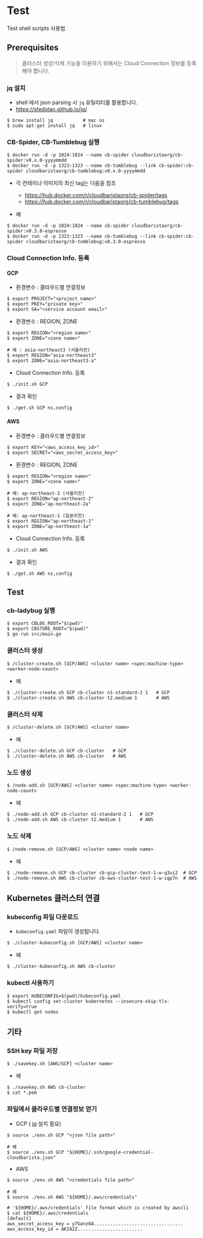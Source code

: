# Test 
Test shell scripts 사용법

## Prerequisites 
> 클러스터 생성/삭제 기능을 이용하기 위해서는 Cloud Connection 정보를 등록해야 합니다.

### jq 설치
* shell 에서 json parsing 시 `jq` 유틸리티를 활용합니다.
* https://stedolan.github.io/jq/

```
$ brew install jq           # mac os
$ sudo apt-get install jq   # linux
```

### CB-Spider, CB-Tumblebug 실행

```
$ docker run -d -p 1024:1024 --name cb-spider cloudbaristaorg/cb-spider:v0.x.0-yyyymmdd
$ docker run -d -p 1323:1323 --name cb-tumblebug --link cb-spider:cb-spider cloudbaristaorg/cb-tumblebug:v0.x.0-yyyymmdd
```
* 각 컨테이너 이미지의 최신 tag는 다음을 참조
  * https://hub.docker.com/r/cloudbaristaorg/cb-spider/tags
  * https://hub.docker.com/r/cloudbaristaorg/cb-tumblebug/tags

* 예
```
$ docker run -d -p 1024:1024 --name cb-spider cloudbaristaorg/cb-spider:v0.3.0-espresso
$ docker run -d -p 1323:1323 --name cb-tumblebug --link cb-spider:cb-spider cloudbaristaorg/cb-tumblebug:v0.3.0-espresso
```

### Cloud Connection Info. 등록

####  GCP

* 환경변수 : 클라우드별 연결정보

```
$ export PROJECT="<project name>"
$ export PKEY="private key>"
$ export SA="<service account email>"
```

* 환경변수 : REGION, ZONE

```
$ export REGION="<region name>" 
$ export ZONE="<zone name>"

# 예 : asia-northeast3 (서울리전)
$ export REGION="asia-northeast3" 
$ export ZONE="asia-northeast3-a"
```

* Cloud Connection Info. 등록

```
$ ./init.sh GCP
```

* 결과 확인

```
$ ./get.sh GCP ns,config
```

#### AWS

* 환경변수 : 클라우드별 연결정보

```
$ export KEY="<aws_access_key_id>"
$ export SECRET="<aws_secret_access_key>"
```

* 환경변수 : REGION, ZONE

```
$ export REGION="<region name>" 
$ export ZONE="<zone name>"

# 예: ap-northeast-2 (서울리전)
$ export REGION="ap-northeast-2"
$ export ZONE="ap-northeast-2a"

# 예: ap-northeast-1 (일본리전)
$ export REGION="ap-northeast-1"
$ export ZONE="ap-northeast-1a"
```

* Cloud Connection Info. 등록

```
$ ./init.sh AWS
```

* 결과 확인

```
$ ./get.sh AWS ns,config
```

## Test 

### cb-ladybug 실행

```
$ export CBLOG_ROOT="$(pwd)"
$ export CBSTORE_ROOT="$(pwd)"
$ go run src/main.go
```

### 클러스터 생성
```
$ /cluster-create.sh [GCP/AWS] <cluster name> <spec:machine-type> <worker-node-count>
```

* 예
```
$ ./cluster-create.sh GCP cb-cluster n1-standard-2 1   # GCP
$ ./cluster-create.sh AWS cb-cluster t2.medium 1       # AWS
```

### 클러스터 삭제
```
$ /cluster-delete.sh [GCP/AWS] <cluster name>
```

* 예
```
$ ./cluster-delete.sh GCP cb-cluster   # GCP
$ ./cluster-delete.sh AWS cb-cluster   # AWS
```

### 노드 생성
```
$ /node-add.sh [GCP/AWS] <cluster name> <spec:machine-type> <worker-node-count>
```

* 예
```
$ ./node-add.sh GCP cb-cluster n1-standard-2 1   # GCP
$ ./node-add.sh AWS cb-cluster t2.medium 1       # AWS
```

### 노드 삭제

```
$ /node-remove.sh [GCP/AWS] <cluster name> <node name>
```

* 예
```
$ ./node-remove.sh GCP cb-cluster cb-gcp-cluster-test-1-w-q3ui2  # GCP
$ ./node-remove.sh AWS cb-cluster cb-aws-cluster-test-1-w-iqp7n  # AWS
```

## Kubernetes 클러스터 연결

### kubeconfig 파일 다운로드

* `kubeconfig.yaml` 파일이 생성됩니다.
```
$ ./cluster-kubeconfig.sh [GCP/AWS] <cluster name>
```

* 예
```
$ ./cluster-kubeconfig.sh AWS cb-cluster
```

### kubectl 사용하기

```
$ export KUBECONFIG=$(pwd)/kubeconfig.yaml
$ kubectl config set-cluster kubernetes --insecure-skip-tls-verify=true
$ kubectl get nodes
```

## 기타

### SSH key 파일 저장

```
$ ./savekey.sh [AWS/GCP] <cluster name>
```

* 예
```
$ ./savekey.sh AWS cb-cluster
$ cat *.pem
```

### 파일에서 클라우드별 연결정보 얻기

* GCP ( [jq](https://stedolan.github.io/jq/) 설치 필요)

```
$ source ./env.sh GCP "<json file path>"

# 예
$ source ./env.sh GCP "${HOME}/.ssh/google-credential-cloudbarista.json"
```

* AWS
```
$ source ./env.sh AWS "<credentials file path>"

# 예
$ source ./env.sh AWS "${HOME}/.aws/credentials"

# '${HOME}/.aws/credentials' file format which is created by awscli
$ cat ${HOME}/.aws/credentials
[default]
aws_secret_access_key = y7Ganz6A.................................
aws_access_key_id = AKIA2Z........................
```
